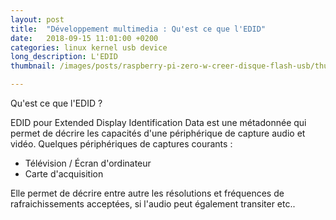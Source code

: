 ```yaml
---
layout: post
title:  "Développement multimedia : Qu'est ce que l'EDID"
date:   2018-09-15 11:01:00 +0200
categories: linux kernel usb device
long_description: L'EDID
thumbnail: /images/posts/raspberry-pi-zero-w-creer-disque-flash-usb/thumbnail.png

---
```

Qu'est ce que l'EDID ?

EDID pour Extended Display Identification Data est une métadonnée qui permet de décrire les capacités d'une périphérique de capture audio et vidéo.
Quelques périphériques de captures courants :
* Télévision / Écran d'ordinateur
* Carte d'acquisition

Elle permet de décrire entre autre les résolutions et fréquences de rafraichissements acceptées, si l'audio peut également transiter etc..
